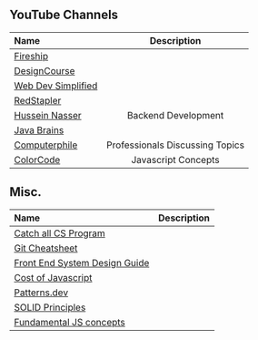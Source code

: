 ## YouTube Channels
| Name                                | Description                                          | 
|:----------------------------------- |:----------------------------------------------------:| 
|[Fireship](https://www.youtube.com/channel/UCsBjURrPoezykLs9EqgamOA)|     |
|[DesignCourse](https://www.youtube.com/c/DesignCourse/videos)|     |
|[Web Dev Simplified](https://www.youtube.com/channel/UCFbNIlppjAuEX4znoulh0Cw)|     |
|[RedStapler](https://www.youtube.com/c/RedStapler_channel/videos)|     |
|[Hussein Nasser](https://www.youtube.com/channel/UC_ML5xP23TOWKUcc-oAE_Eg)| Backend Development  |
|[Java Brains](https://www.youtube.com/watch?v=1vjOv_f9L8I)|     |
|[Computerphile](https://www.youtube.com/channel/UC9-y-6csu5WGm29I7JiwpnA)|  Professionals Discussing Topics   |
|[ColorCode](https://www.youtube.com/@ColorCodeio/videos)|  Javascript Concepts  |

## Misc.
| Name                                | Description                                          | 
|:----------------------------------- |:----------------------------------------------------:| 
|[Catch all CS Program](https://teachyourselfcs.com/)|     |
|[Git Cheatsheet](https://dev.to/star_trooper/git-it-right-git-cheatsheet-4o0h)|     |
|[Front End System Design Guide](https://javascript.plainenglish.io/front-end-system-design-guide-9a11381f5e81)|     |
|[Cost of Javascript](https://www.youtube.com/watch?v=ZKH3DLT4BKw)|     |
|[Patterns.dev](https://www.patterns.dev/resources)|     |
|[SOLID Principles](https://medium.com/backticks-tildes/the-s-o-l-i-d-principles-in-pictures-b34ce2f1e898)|     |
|[Fundamental JS concepts](https://dev.to/lydiahallie/javascript-visualized-generators-and-iterators-e36)|     |
